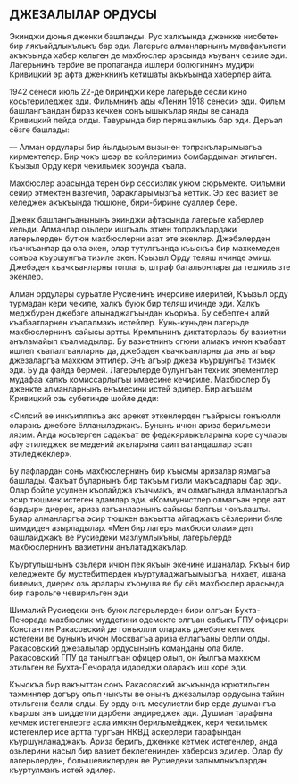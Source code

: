 ## ДЖЕЗАЛЫЛАР ОРДУСЫ

Экинджи дюнья дженки башланды.
Рус халкъында дженкке нисбетен бир лякъайдлыкълыкъ бар эди.
Лагерьге алманларнынъ мувафакъиети акъкъында хабер кельген де махбюслер арасында къуванч сезиле эди.
Лагерьнинъ тербие ве пропаганда ишлери болюгининъ мудири Кривицкий эр афта дженкнинъ кетишаты акъкъында хаберлер айта.

1942 сенеси июль 22-де биринджи кере лагерьде сесли кино косьтериледжек эди.
Фильмнинъ ады «Ленин 1918 сенеси» эди.
Фильм башлангъандан бираз кечкен сонъ ышыкълар янды ве санада Кривицкий пейда олды.
Тавурында бир перишанлыкъ бар эди.
Деръал сёзге башлады:

— Алман ордулары бир йылдырым вызынен топракъларымызгъа кирмектелер.
Бир чокъ шеэр ве койлеримиз бомбардыман этильген.
Къызыл Орду кери чекильмек зорунда къала.

Махбюслер арасында терен бир сессизлик укюм сюрьмекте.
Фильмни сейир этмектен вазгечип, баракларымызгъа кеттик.
Эр кес вазиет ве келеджек акъкъында тюшюне, бири-бирине суаллер бере.

Дженк башлангъанынынъ экинджи афтасында лагерьге хаберлер кельди.
Алманлар озьлери ишгъаль эткен топракълардаки лагерьлерден бутюн махбюслерни азат эте экенлер.
Джэбэлерден къачкъанлар да ола экен, олар тутулгъанда къыскъа бир махкемеден сонъра къуршунгъа тизиле экен.
Къызыл Орду теляш ичинде эмиш.
Джебэден къачкъанларны топлагъ, штраф батальонлары да тешкиль зте экенлер.

Алман ордулары сурьатле Русиенинъ ичерсине илерилей, Къызыл орду турмадан кери чекиле, халкъ буюк бир теляш ичинде эди.
Халкъ меджбурен джебэге алынаджагъындан къоркъа.
Бу себептен алий къабаатларнен къапалмакъ истейлер.
Кунь-куньден лагерьде махбюслернинъ сайысы артты.
Кремльнинъ диктаторлары бу вазиетни анъламайып къалмадылар.
Бу вазиетнинъ огюни алмакъ ичюн къабаат ишлеп къапалгъанларны да, джебэден къачкъанларны да энъ агъыр джезаларгъа махкюм эттилер.
Энъ агъыр джеза къуршунгъа тизмек эди.
Бу да файда бермей.
Лагерьлерде булунгъан техник элементлер мудафаа халкъ комиссарлыгъы имаесине кечириле.
Махбюслер бу дженкте алманларнынъ енъмесини истей эдилер.
Бир акъшам Кривицкий озь субетинде шойле деди:

«Сиясий ве инкъиляпкъа акс арекет эткенлерден гъайрысы гонъюлли оларакъ джебэге ёлланыладжакъ.
Бунынъ ичюн ариза берильмеси лязим.
Анда косьтерген садакъат ве федакярлыкъларына коре сучлары афу этиледжек ве медений акъларына саип ватандашлар эсап этиледжеклер».

Бу лафлардан сонъ махбюслернинъ бир къысмы аризалар язмагъа башлады.
Факъат буларнынъ бир такъым гизли макъсадлары бар эди.
Олар бойле усулнен къолайджа къачмакъ, ич олмагъанда алманларгъа эсир тюшмек истеген адамлар эди.
«Коммунистлер олмагъан ерде аят бардыр» диерек, ариза язгъанларнынъ сайысы баягъы чокълашты.
Булар алманларгъа эсир тюшкен вакъытта айтаджакъ сёзлерини биле шимдиден азырладылар.
«Мен бир лагерь махбюси олам» деп башлайджакъ ве Русиедеки мазлумлыкъны, лагерьлерде махбюслернинъ вазиетини анълатаджакълар.

Къуртулышнынъ озьлери ичюн пек якъын экенине ишаналар.
Якъын бир келеджекте бу мустебитлерден къуртуладжагъымызгъа, нихает, ишана билемиз, диерек озь аралары къонуша ве бу сёз махбюслер арасында бир парольге чевирильген эди.

Шималий Русиедеки энъ буюк лагерьлерден бири олгъан Бухта-Печорада махбюслик муддетини одемекте олгъан сабыкъ ГПУ офицери Константин Ракасовский де гонъюлли оларакъ джебэге кетмек истегени ве бунынъ ичюн Москвагъа ариза ёллагъаны белли олды.
Ракасовский джезалылар ордусынынъ команданы ола биле.
Ракасовский ГПУ да танылгъан офицер олып, он йылгъа махкюм этильген ве Бухта-Печорада идареджи оларакъ иш коре эди.

Къыскъа бир вакъыттан сонъ Ракасовский акъкъында юрютильген тахминлер догъру олып чыкъты ве онынъ джезалылар ордусына тайин этильгени белли олды.
Бу орду энъ месулиетли бир ерде душмангъа къаршы энъ шиддетли дарбени эндиреджек эди.
Душман тарафына кечмек истегенлерге асла имкян берильмейджек, кери чекильмек истегенлер исе артта тургъан НКВД аскерлери тарафындан къуршунланаджакъ.
Ариза беригъ, дженкке кетмек истегенлер, анда озьлерини насыл бир вазиет беклегенинден хаберсиз эдилер.
Олар бу лагерьлерден, болышевиклерден ве Русиедеки залымлыкълардан къуртулмакъ истей эдилер.

